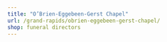 ```yaml
---
title: "O’Brien-Eggebeen-Gerst Chapel"
url: /grand-rapids/obrien-eggebeen-gerst-chapel/
shop: funeral directors
---
```

